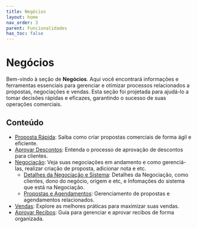 ```yaml
---
title: Negócios
layout: home
nav_order: 3
parent: Funcionalidades
has_toc: false
---
```


# Negócios

Bem-vindo à seção de **Negócios**. Aqui você encontrará informações e ferramentas essenciais para gerenciar e otimizar processos relacionados a propostas, negociações e vendas. Esta seção foi projetada para ajudá-lo a tomar decisões rápidas e eficazes, garantindo o sucesso de suas operações comerciais.

## Conteúdo

- [Proposta Rápida](quickProposal/): Saiba como criar propostas comerciais de forma ágil e eficiente.
- [Aprovar Descontos](discountProposal/): Entenda o processo de aprovação de descontos para clientes.
- [Negociação](businessing/): Veja suas negociações em andamento e como gerenciá-las, realizar  criação de proposta, adicionar nota e etc.
    - [Detalhes da Negociação e Sistema](business/businessing/businessDetailAndInfoSystem): Detalhes da Negociação, como clientes, dono do negócio, origem e etc, e Infomações do sistema que está na Negociação.
    - [Propostas e Agendamentos](business/businessing/proposalAndScheduler): Gerenciamento de propostas e agendamentos relacionados.
- [Vendas](sales/): Explore as melhores práticas para maximizar suas vendas.
- [Aprovar Recibos](approveReceipt/): Guia para gerenciar e aprovar recibos de forma organizada.

